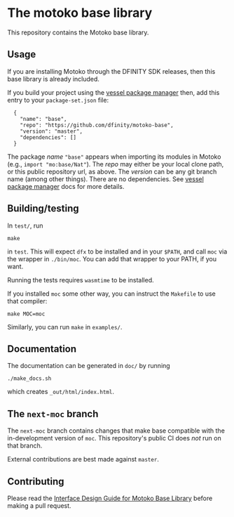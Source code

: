 The motoko base library
=======================

This repository contains the Motoko base library.

Usage
-----

If you are installing Motoko through the DFINITY SDK releases, then this base
library is already included.

If you build your project using the [vessel package manager] then, add this entry to your `package-set.json` file:

```
  {
    "name": "base",
    "repo": "https://github.com/dfinity/motoko-base",
    "version": "master",
    "dependencies": []
  }
```

The package _name_ `"base"` appears when importing its modules in Motoko (e.g., `import "mo:base/Nat"`).  The _repo_ may either be your local clone path, or this public repository url, as above.  The _version_ can be any git branch name (among other things).  There are no dependencies.  See [vessel package manager] docs for more details.

[vessel package manager]: https://github.com/kritzcreek/vessel

Building/testing
----------------

In `test/`, run

    make

in `test`. This will expect `dfx` to be installed and in your `$PATH`, and call
`moc` via the wrapper in `./bin/moc`. You can add that wrapper to your PATH, if
you want.

Running the tests requires `wasmtime` to be installed.

If you installed `moc` some other way, you can instruct the `Makefile` to use
that compiler:

    make MOC=moc

Similarly, you can run `make` in `examples/`.

Documentation
-------------

The documentation can be generated in `doc/` by running

    ./make_docs.sh

which creates `_out/html/index.html`.

The `next-moc` branch
---------------------

The `next-moc` branch contains changes that make base compatible with the
in-development version of `moc`. This repository's public CI does _not_ run
on that branch.

External contributions are best made against `master`.

Contributing
------------

Please read the [Interface Design Guide for Motoko Base Library](doc/design.md) before making a pull request.
